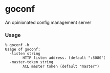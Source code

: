 # goconf
An opinionated config management server


### Usage

```
% goconf -h
Usage of goconf:
  -listen string
        HTTP listen address. (default ":8080")
  -master-token string
        ACL master token (default "master")
```
